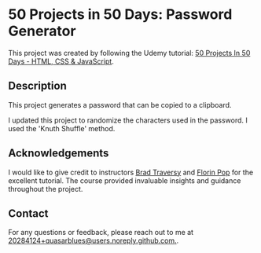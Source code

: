 # 50 Projects in 50 Days: Password Generator

This project was created by following the Udemy tutorial: [50 Projects In 50 Days - HTML, CSS & JavaScript](https://www.udemy.com/course/50-projects-50-days/?couponCode=24T3MT53024).

## Description

This project generates a password that can be copied to a clipboard.

I updated this project to randomize the characters used in the password. I used the 'Knuth Shuffle' method.

## Acknowledgements

I would like to give credit to instructors [Brad Traversy](https://www.udemy.com/user/brad-traversy/) and [Florin Pop](https://www.udemy.com/user/popflorin/)  for the excellent tutorial. The course provided invaluable insights and guidance throughout the project.

## Contact

For any questions or feedback, please reach out to me at [20284124+quasarblues@users.noreply.github.com.](mailto:20284124+quasarblues@users.noreply.github.com.).
